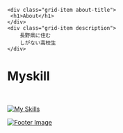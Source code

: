 <meta charset="UTF-8">

<meta name="viewport" content="width=device-width, initial-scale=1.0">

<link href="https://fonts.googleapis.com/css2?family=Open+Sans:wght@400;600&amp;display=swap" rel="stylesheet">

<div class="grid-container mx-auto mt-5">

    <div class="grid-item about-title">
     <h1>About</h1>
    </div>
    <div class="grid-item description">
        長野県に住む  
        しがない高校生
    </div>

</div>
<h1>Myskill</h1>
<br>

[![My Skills](https://skillicons.dev/icons?i=php,mysql,html,css)](https://skillicons.dev)
    <div class="grid-item footer-image">
    <a href="https://store.line.me/stickershop/product/22628147/ja">
        <img src="https://pbs.twimg.com/media/GGIgJWnasAAkRIt?format=jpg&name=medium" alt="Footer Image">
    </a>
<!---
kuraryu405/kuraryu405 is a ✨ special ✨ repository because its `README.md` (this file) appears on your GitHub profile.
You can click the Preview link to take a look at your changes.
--->
